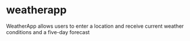 # weatherapp
WeatherApp allows users to enter a location and receive current weather conditions and a five-day forecast
